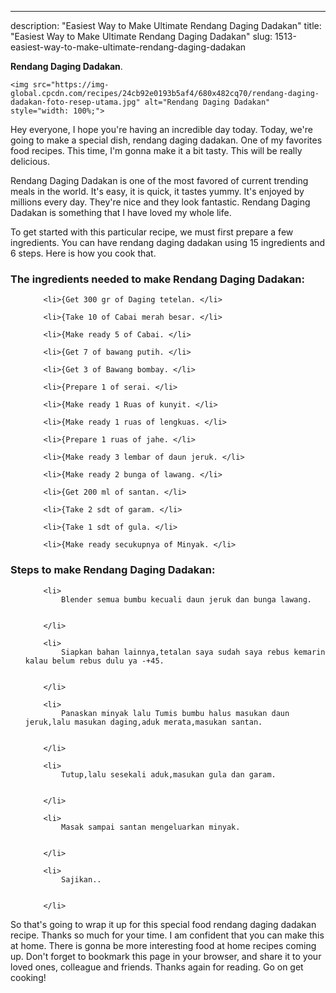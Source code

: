 ---
description: "Easiest Way to Make Ultimate Rendang Daging Dadakan"
title: "Easiest Way to Make Ultimate Rendang Daging Dadakan"
slug: 1513-easiest-way-to-make-ultimate-rendang-daging-dadakan

<p>
	<strong>Rendang Daging Dadakan</strong>. 
	
</p>
<p>
	
	<img src="https://img-global.cpcdn.com/recipes/24cb92e0193b5af4/680x482cq70/rendang-daging-dadakan-foto-resep-utama.jpg" alt="Rendang Daging Dadakan" style="width: 100%;">
	
	
</p>
<p>
	Hey everyone, I hope you're having an incredible day today. Today, we're going to make a special dish, rendang daging dadakan. One of my favorites food recipes. This time, I'm gonna make it a bit tasty. This will be really delicious.
</p>
	
<p>
	Rendang Daging Dadakan is one of the most favored of current trending meals in the world. It's easy, it is quick, it tastes yummy. It's enjoyed by millions every day. They're nice and they look fantastic. Rendang Daging Dadakan is something that I have loved my whole life.
</p>
<p>
	
</p>

<p>
To get started with this particular recipe, we must first prepare a few ingredients. You can have rendang daging dadakan using 15 ingredients and 6 steps. Here is how you cook that.
</p>

<h3>The ingredients needed to make Rendang Daging Dadakan:</h3>

<ol>
	
		<li>{Get 300 gr of Daging tetelan. </li>
	
		<li>{Take 10 of Cabai merah besar. </li>
	
		<li>{Make ready 5 of Cabai. </li>
	
		<li>{Get 7 of bawang putih. </li>
	
		<li>{Get 3 of Bawang bombay. </li>
	
		<li>{Prepare 1 of serai. </li>
	
		<li>{Make ready 1 Ruas of kunyit. </li>
	
		<li>{Make ready 1 ruas of lengkuas. </li>
	
		<li>{Prepare 1 ruas of jahe. </li>
	
		<li>{Make ready 3 lembar of daun jeruk. </li>
	
		<li>{Make ready 2 bunga of lawang. </li>
	
		<li>{Get 200 ml of santan. </li>
	
		<li>{Take 2 sdt of garam. </li>
	
		<li>{Take 1 sdt of gula. </li>
	
		<li>{Make ready secukupnya of Minyak. </li>
	
</ol>
<p>
	
</p>

<h3>Steps to make Rendang Daging Dadakan:</h3>

<ol>
	
		<li>
			Blender semua bumbu kecuali daun jeruk dan bunga lawang.
			
			
		</li>
	
		<li>
			Siapkan bahan lainnya,tetalan saya sudah saya rebus kemarin kalau belum rebus dulu ya -+45.
			
			
		</li>
	
		<li>
			Panaskan minyak lalu Tumis bumbu halus masukan daun jeruk,lalu masukan daging,aduk merata,masukan santan.
			
			
		</li>
	
		<li>
			Tutup,lalu sesekali aduk,masukan gula dan garam.
			
			
		</li>
	
		<li>
			Masak sampai santan mengeluarkan minyak.
			
			
		</li>
	
		<li>
			Sajikan..
			
			
		</li>
	
</ol>

<p>
	
</p>

<p>
	So that's going to wrap it up for this special food rendang daging dadakan recipe. Thanks so much for your time. I am confident that you can make this at home. There is gonna be more interesting food at home recipes coming up. Don't forget to bookmark this page in your browser, and share it to your loved ones, colleague and friends. Thanks again for reading. Go on get cooking!
</p>
